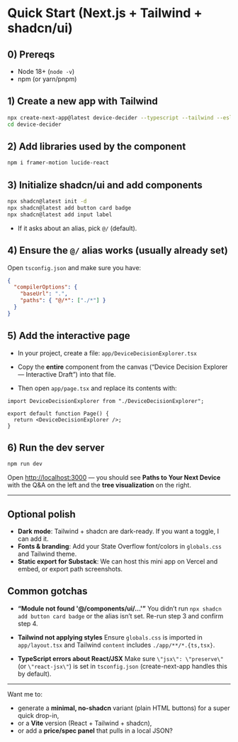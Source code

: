 
# Quick Start (Next.js + Tailwind + shadcn/ui)

## 0) Prereqs

* Node 18+ (`node -v`)
* npm (or yarn/pnpm)

## 1) Create a new app with Tailwind

```bash
npx create-next-app@latest device-decider --typescript --tailwind --eslint
cd device-decider
```

## 2) Add libraries used by the component

```bash
npm i framer-motion lucide-react
```

## 3) Initialize shadcn/ui and add components

```bash
npx shadcn@latest init -d
npx shadcn@latest add button card badge
npx shadcn@latest add input label
```

* If it asks about an alias, pick `@/` (default).

## 4) Ensure the `@/` alias works (usually already set)

Open `tsconfig.json` and make sure you have:

```json
{
  "compilerOptions": {
    "baseUrl": ".",
    "paths": { "@/*": ["./*"] }
  }
}
```

## 5) Add the interactive page

* In your project, create a file: `app/DeviceDecisionExplorer.tsx`

* Copy the **entire** component from the canvas (“Device Decision Explorer — Interactive Draft”) into that file.

* Then open `app/page.tsx` and replace its contents with:

```tsx
import DeviceDecisionExplorer from "./DeviceDecisionExplorer";

export default function Page() {
  return <DeviceDecisionExplorer />;
}
```

## 6) Run the dev server

```bash
npm run dev
```

Open [http://localhost:3000](http://localhost:3000) — you should see **Paths to Your Next Device** with the Q\&A on the left and the **tree visualization** on the right.

---

## Optional polish

* **Dark mode**: Tailwind + shadcn are dark-ready. If you want a toggle, I can add it.
* **Fonts & branding**: Add your State Overflow font/colors in `globals.css` and Tailwind theme.
* **Static export for Substack**: We can host this mini app on Vercel and embed, or export path screenshots.

## Common gotchas

* **“Module not found '@/components/ui/…'”**
  You didn’t run `npx shadcn add button card badge` or the alias isn’t set. Re-run step 3 and confirm step 4.

* **Tailwind not applying styles**
  Ensure `globals.css` is imported in `app/layout.tsx` and Tailwind `content` includes `./app/**/*.{ts,tsx}`.

* **TypeScript errors about React/JSX**
  Make sure `\"jsx\": \"preserve\"` (or `\"react-jsx\"`) is set in `tsconfig.json` (create-next-app handles this by default).

---

Want me to:

* generate a **minimal, no-shadcn** variant (plain HTML buttons) for a super quick drop-in,
* or a **Vite** version (React + Tailwind + shadcn),
* or add a **price/spec panel** that pulls in a local JSON?

